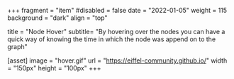 +++
fragment = "item"
#disabled = false
date = "2022-01-05"
weight = 115
background = "dark"
align = "top"

title = "Node Hover"
subtitle= "By hovering over the nodes you can have a quick way of knowing the time in which the node was append on to the graph"

[asset]
  image = "hover.gif"
  url = "https://eiffel-community.github.io/"
  width = "150px"
  height = "100px"
+++
